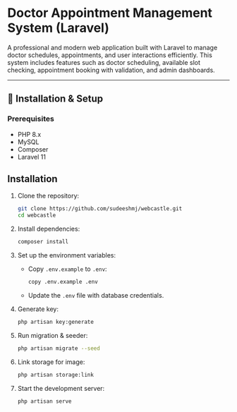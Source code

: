 # Doctor Appointment Management System (Laravel)

A professional and modern web application built with Laravel to manage doctor schedules, appointments, and user interactions efficiently. This system includes features such as doctor scheduling, available slot checking, appointment booking with validation, and admin dashboards.

---
## 📌 Installation & Setup

### Prerequisites
- PHP 8.x
- MySQL
- Composer
- Laravel 11

## Installation

1. Clone the repository:
   ```bash
   git clone https://github.com/sudeeshmj/webcastle.git
   cd webcastle
   ```

2. Install dependencies:
   ```bash
   composer install
   ```

3. Set up the environment variables:
   - Copy `.env.example` to `.env`:
     ```bash
     copy .env.example .env
     ```
   - Update the `.env` file with database credentials.

4. Generate key:
   ```bash
   php artisan key:generate
   ```

5. Run migration & seeder:
   ```bash
   php artisan migrate --seed
   ```
      
6. Link storage for image:
   ```bash
   php artisan storage:link
   ```
   
7. Start the development server:
   ```bash
   php artisan serve
   ```


